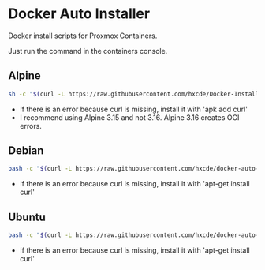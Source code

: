 # Docker Auto Installer
Docker install scripts for Proxmox Containers.

Just run the command in the containers console.

## Alpine
```bash
sh -c "$(curl -L https://raw.githubusercontent.com/hxcde/Docker-Installer/main/alpine.sh)"
```
- If there is an error because curl is missing, install it with 'apk add curl'
- I recommend using Alpine 3.15 and not 3.16. Alpine 3.16 creates OCI errors.
## Debian
```bash
bash -c "$(curl -L https://raw.githubusercontent.com/hxcde/docker-auto-installer/main/debian.sh)"
```
- If there is an error because curl is missing, install it with 'apt-get install curl'
## Ubuntu
```bash
bash -c "$(curl -L https://raw.githubusercontent.com/hxcde/docker-auto-installer/main/ubuntu.sh)"
```
- If there is an error because curl is missing, install it with 'apt-get install curl'
